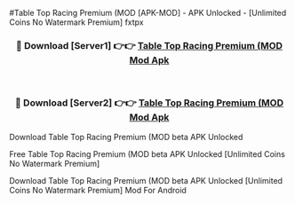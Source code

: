 #Table Top Racing Premium (MOD [APK-MOD] - APK Unlocked - [Unlimited Coins No Watermark Premium] fxtpx



<div align="center">

<h3>🔴 Download [Server1] 👉👉 <a href="https://momento.my/?title=Table_Top_Racing_Premium_(MOD">Table Top Racing Premium (MOD Mod Apk</a></h3><br>

<h3>🔴 Download [Server2] 👉👉 <a href="https://momento.my/?title=Table_Top_Racing_Premium_(MOD">Table Top Racing Premium (MOD Mod Apk</a></h3>
</div>



Download Table Top Racing Premium (MOD beta APK Unlocked

Free Table Top Racing Premium (MOD beta APK Unlocked [Unlimited Coins No Watermark Premium]

Download Table Top Racing Premium (MOD beta APK Unlocked [Unlimited Coins No Watermark Premium] Mod For Android
